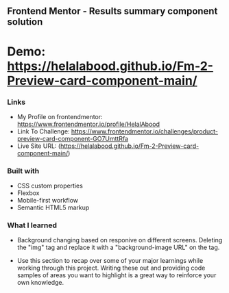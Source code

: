 ## Frontend Mentor - Results summary component solution

# Demo: https://helalabood.github.io/Fm-2-Preview-card-component-main/

### Links

- My Profile on frontendmentor: https://www.frontendmentor.io/profile/HelalAbood
- Link To Challenge: https://www.frontendmentor.io/challenges/product-preview-card-component-GO7UmttRfa
- Live Site URL: (https://helalabood.github.io/Fm-2-Preview-card-component-main/)


### Built with

- CSS custom properties
- Flexbox
- Mobile-first workflow
- Semantic HTML5 markup

### What I learned

- Background changing based on responive on different screens. Deleting the "img" tag and replace it with a "background-image URL" on the tag.

- Use this section to recap over some of your major learnings while working through this project. Writing these out and providing code samples of areas you want to highlight is a great way to reinforce your own knowledge.

